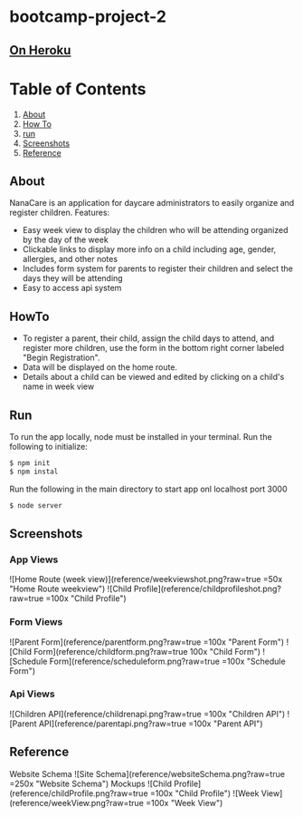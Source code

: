 # bootcamp-project-2
## [On Heroku](https://nana-care.herokuapp.com/)

# Table of Contents
1. [About](#about)
2. [How To](#howto)
3. [run](#run)
4. [Screenshots](#screenshots)
5. [Reference](#reference)

## About
NanaCare is an application for daycare administrators to easily organize and register children.
Features:
- Easy week view to display the children who will be attending organized by the day of the week
- Clickable links to display more info on a child including age, gender, allergies, and other notes
- Includes form system for parents to register their children and select the days they will be attending
- Easy to access api system

## HowTo
- To register a parent, their child, assign the child days to attend, and register more children, use the form in the bottom right corner labeled "Begin Registration".
- Data will be displayed on the home route.
- Details about a child can be viewed and edited by clicking on a child's name in week view

## Run
To run the app locally, node must be installed in your terminal.
Run the following to initialize:
``` bash
$ npm init
$ npm instal
```
Run the following in the main directory to start app onl localhost port 3000 
``` bash
$ node server
```
## Screenshots
### App Views
![Home Route (week view)](reference/weekviewshot.png?raw=true =50x "Home Route weekview")
![Child Profile](reference/childprofileshot.png?raw=true =100x "Child Profile")
### Form Views
![Parent Form](reference/parentform.png?raw=true =100x "Parent Form")
![Child Form](reference/childform.png?raw=true 100x "Child Form")
![Schedule Form](reference/scheduleform.png?raw=true =100x "Schedule Form")
### Api Views
![Children API](reference/childrenapi.png?raw=true =100x "Children API")
![Parent API](reference/parentapi.png?raw=true =100x "Parent API")


## Reference
Website Schema
![Site Schema](reference/websiteSchema.png?raw=true =250x "Website Schema")
Mockups
![Child Profile](reference/childProfile.png?raw=true =100x "Child Profile")
![Week View](reference/weekView.png?raw=true =100x "Week View")
